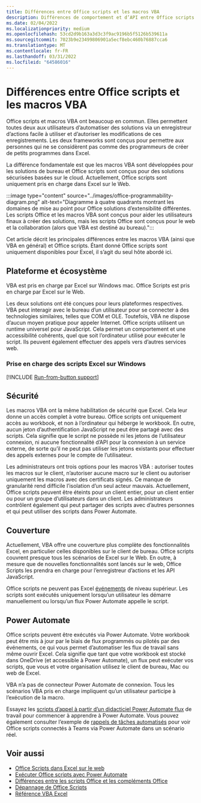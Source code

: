 ```yaml
---
title: Différences entre Office scripts et les macros VBA
description: Différences de comportement et d’API entre Office scripts et Excel macros VBA.
ms.date: 02/04/2022
ms.localizationpriority: medium
ms.openlocfilehash: 53cd2d9b163a3d3c3f9ac9196b5f5126b539611a
ms.sourcegitcommit: 7023b9e23499806901a5ecf8ebc460b76887cca6
ms.translationtype: MT
ms.contentlocale: fr-FR
ms.lasthandoff: 03/31/2022
ms.locfileid: "64586016"
---
```

# <a name="differences-between-office-scripts-and-vba-macros"></a>Différences entre Office scripts et les macros VBA

Office scripts et macros VBA ont beaucoup en commun. Elles permettent toutes deux aux utilisateurs d’automatiser des solutions via un enregistreur d’actions facile à utiliser et d’autoriser les modifications de ces enregistrements. Les deux frameworks sont conçus pour permettre aux personnes qui ne se considèrent pas comme des programmeurs de créer de petits programmes dans Excel.

La différence fondamentale est que les macros VBA sont développées pour les solutions de bureau et Office scripts sont conçus pour des solutions sécurisées basées sur le cloud. Actuellement, Office scripts sont uniquement pris en charge dans Excel sur le Web.

:::image type="content" source="../images/office-programmability-diagram.png" alt-text="Diagramme à quatre quadrants montrant les domaines de mise au point pour Office solutions d’extensibilité différentes. Les scripts Office et les macros VBA sont conçus pour aider les utilisateurs finaux à créer des solutions, mais les scripts Office sont conçus pour le web et la collaboration (alors que VBA est destiné au bureau).":::

Cet article décrit les principales différences entre les macros VBA (ainsi que VBA en général) et Office scripts. Étant donné Office scripts sont uniquement disponibles pour Excel, il s’agit du seul hôte abordé ici.

## <a name="platform-and-ecosystem"></a>Plateforme et écosystème

VBA est pris en charge par Excel sur Windows mac. Office Scripts est pris en charge par Excel sur le Web.

Les deux solutions ont été conçues pour leurs plateformes respectives. VBA peut interagir avec le bureau d’un utilisateur pour se connecter à des technologies similaires, telles que COM et OLE. Toutefois, VBA ne dispose d’aucun moyen pratique pour appeler Internet. Office scripts utilisent un runtime universel pour JavaScript. Cela permet un comportement et une accessibilité cohérents, quel que soit l’ordinateur utilisé pour exécuter le script. Ils peuvent également effectuer des appels vers d’autres services web.

### <a name="script-support-for-excel-on-windows"></a>Prise en charge des scripts Excel sur Windows

[!INCLUDE [Run-from-button support](../includes/run-from-button-desktop-support.md)]

## <a name="security"></a>Sécurité

Les macros VBA ont la même habilitation de sécurité que Excel. Cela leur donne un accès complet à votre bureau. Office scripts ont uniquement accès au workbook, et non à l’ordinateur qui héberge le workbook. En outre, aucun jeton d’authentification JavaScript ne peut être partagé avec des scripts. Cela signifie que le script ne possède ni les jetons de l’utilisateur connexion, ni aucune fonctionnalité d’API pour la connexion à un service externe, de sorte qu’il ne peut pas utiliser les jetons existants pour effectuer des appels externes pour le compte de l’utilisateur.

Les administrateurs ont trois options pour les macros VBA : autoriser toutes les macros sur le client, n’autoriser aucune macro sur le client ou autoriser uniquement les macros avec des certificats signés. Ce manque de granularité rend difficile l’isolation d’un seul acteur mauvais. Actuellement, Office scripts peuvent être éteints pour un client entier, pour un client entier ou pour un groupe d’utilisateurs dans un client. Les administrateurs contrôlent également qui peut partager des scripts avec d’autres personnes et qui peut utiliser des scripts dans Power Automate.

## <a name="coverage"></a>Couverture

Actuellement, VBA offre une couverture plus complète des fonctionnalités Excel, en particulier celles disponibles sur le client de bureau. Office scripts couvrent presque tous les scénarios de Excel sur le Web. En outre, à mesure que de nouvelles fonctionnalités sont lancés sur le web, Office Scripts les prendra en charge pour l’enregistreur d’actions et les API JavaScript.

Office scripts ne peuvent pas Excel [événements](/office/vba/excel/concepts/events-worksheetfunctions-shapes/using-events-with-excel-objects) de niveau supérieur. Les scripts sont exécutés uniquement lorsqu’un utilisateur les démarre manuellement ou lorsqu’un flux Power Automate appelle le script.

## <a name="power-automate"></a>Power Automate

Office scripts peuvent être exécutés via Power Automate. Votre workbook peut être mis à jour par le biais de flux programmés ou pilotés par des événements, ce qui vous permet d’automatiser les flux de travail sans même ouvrir Excel. Cela signifie que tant que votre workbook est stocké dans OneDrive (et accessible à Power Automate), un flux peut exécuter vos scripts, que vous et votre organisation utilisez le client de bureau, Mac ou web de Excel.

VBA n’a pas de connecteur Power Automate de connexion. Tous les scénarios VBA pris en charge impliquent qu’un utilisateur participe à l’exécution de la macro.

Essayez les [scripts d’appel à partir d’un didacticiel Power Automate flux](../tutorials/excel-power-automate-manual.md) de travail pour commencer à apprendre à Power Automate. Vous pouvez également consulter l’exemple de [rappels de tâches automatisés](scenarios/task-reminders.md) pour voir Office scripts connectés à Teams via Power Automate dans un scénario réel.

## <a name="see-also"></a>Voir aussi

- [Office Scripts dans Excel sur le web](../overview/excel.md)
- [Exécuter Office scripts avec Power Automate](../develop/power-automate-integration.md)
- [Différences entre les scripts Office et les compléments Office](add-ins-differences.md)
- [Dépannage de Office Scripts](../testing/troubleshooting.md)
- [Référence VBA Excel](/office/vba/api/overview/excel)
